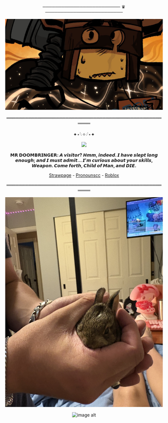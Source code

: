 <div align="center">


───────────────────────── ♛ ─────────────────────────


<div align="center">

![image alt](https://github.com/dummyinbed/dummyinbed/blob/2ce3d11506501d6ffe2df3d97b687761ea3fe7f6/GlzntzWXUAA9HZM.jpg)

<div align="center">

══════════════════════════════════════════════════════

<div align="center">

✦⋆𓆩✧𓆪⋆✦

![](https://komarev.com/ghpvc/?username=dummyinbed&label=Survivors&color=FFA500&style=flat)

**𝗠𝗥 𝗗𝗢𝗢𝗠𝗕𝗥𝗜𝗡𝗚𝗘𝗥: 𝘼 𝙫𝙞𝙨𝙞𝙩𝙤𝙧? 𝙃𝙢𝙢, 𝙞𝙣𝙙𝙚𝙚𝙙. 𝙄 𝙝𝙖𝙫𝙚 𝙨𝙡𝙚𝙥𝙩 𝙡𝙤𝙣𝙜 𝙚𝙣𝙤𝙪𝙜𝙝; 𝙖𝙣𝙙 𝙄 𝙢𝙪𝙨𝙩 𝙖𝙙𝙢𝙞𝙩… 𝙄'𝙢 𝙘𝙪𝙧𝙞𝙤𝙪𝙨 𝙖𝙗𝙤𝙪𝙩 𝙮𝙤𝙪𝙧 𝙨𝙠𝙞𝙡𝙡𝙨, 𝙒𝙚𝙖𝙥𝙤𝙣. 𝘾𝙤𝙢𝙚 𝙛𝙤𝙧𝙩𝙝, 𝘾𝙝𝙞𝙡𝙙 𝙤𝙛 𝙈𝙖𝙣, 𝙖𝙣𝙙 𝘿𝙄𝙀.**

[Strawpage](https://doomslost.straw.page/) - [Pronounscc](https://pronouns.cc/@ElseifFall) - [Roblox](https://www.roblox.com/users/1022725107/profile)

<div align="center">
  
══════════════════════════════════════════════════════

![image alt](https://github.com/dummyinbed/dummyinbed/blob/e6fd523dd326c79a69b0075916b8234584209e69/IMG_4946.jpg)

![image alt](https://github.com/dummyinbed/dummyinbed/blob/e6fd523dd326c79a69b0075916b8234584209e69/IMG_4948.jpg)
